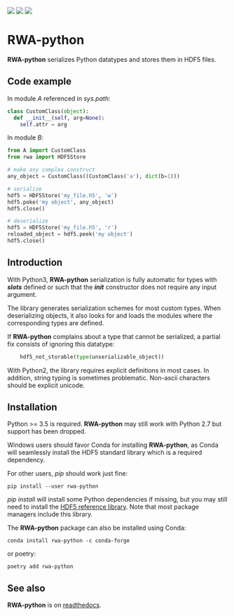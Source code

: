 [![](https://img.shields.io/badge/docs-latest-blue.svg)](https://rwa-python.readthedocs.io/en/latest/)
[![](https://github.com/DecBayComp/RWA-python/actions/workflows/ci.yml/badge.svg)](https://github.com/DecBayComp/RWA-python/actions/workflows/ci.yml)
[![](https://codecov.io/gh/DecBayComp/RWA-python/branch/master/graph/badge.svg)](https://codecov.io/gh/DecBayComp/RWA-python)

# RWA-python

**RWA-python** serializes Python datatypes and stores them in HDF5 files.

## Code example

In module *A* referenced in *sys.path*:

```python
class CustomClass(object):
  def __init__(self, arg=None):
    self.attr = arg
```

In module *B*:

```python
from A import CustomClass
from rwa import HDF5Store

# make any complex construct
any_object = CustomClass((CustomClass('a'), dict(b=1)))

# serialize
hdf5 = HDF5Store('my_file.h5', 'w')
hdf5.poke('my object', any_object)
hdf5.close()

# deserialize
hdf5 = HDF5Store('my_file.h5', 'r')
reloaded_object = hdf5.peek('my object')
hdf5.close()
```

## Introduction

With Python3, **RWA-python** serialization is fully automatic for types with *__slots__* defined or such that the *__init__* constructor does not require any input argument.

The library generates serialization schemes for most custom types.
When deserializing objects, it also looks for and loads the modules where the corresponding types are defined.

If **RWA-python** complains about a type that cannot be serialized, a partial fix consists of ignoring this datatype:

```python
	hdf5_not_storable(type(unserializable_object))
```

With Python2, the library requires explicit definitions in most cases.
In addition, string typing is sometimes problematic. Non-ascii characters should be explicit unicode.


## Installation

Python >= 3.5 is required. **RWA-python** may still work with Python 2.7 but support has been dropped.

Windows users should favor Conda for installing **RWA-python**, as Conda will seamlessly install the HDF5 standard library which is a required dependency.

For other users, *pip* should work just fine:
```
pip install --user rwa-python
```
*pip install* will install some Python dependencies if missing, but you may still need to install the [HDF5 reference library](https://tramway.readthedocs.io/en/latest/libhdf5.html).
Note that most package managers include this library.

The **RWA-python** package can also be installed using Conda:
```
conda install rwa-python -c conda-forge
```
or poetry:
```
poetry add rwa-python
```

## See also

**RWA-python** is on [readthedocs](https://rwa-python.readthedocs.io/en/latest/).

